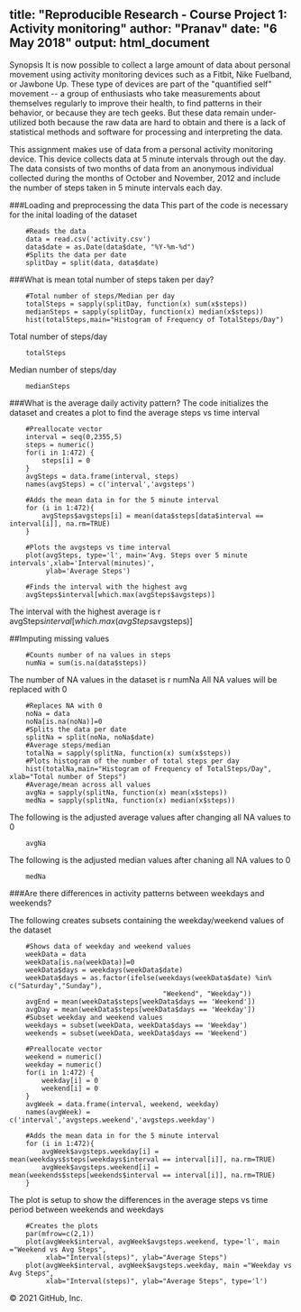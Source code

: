 title: "Reproducible Research - Course Project 1: Activity monitoring"
author: "Pranav"
date: "6 May 2018"
output: html_document
---

Synopsis
It is now possible to collect a large amount of data about personal movement using activity monitoring devices such as a Fitbit, Nike Fuelband, or Jawbone Up. These type of devices are part of the "quantified self" movement -- a group of enthusiasts who take measurements about themselves regularly to improve their health, to find patterns in their behavior, or because they are tech geeks. But these data remain under-utilized both because the raw data are hard to obtain and there is a lack of statistical methods and software for processing and interpreting the data.

This assignment makes use of data from a personal activity monitoring device. This device collects data at 5 minute intervals through out the day. The data consists of two months of data from an anonymous individual collected during the months of October and November, 2012 and include the number of steps taken in 5 minute intervals each day.

###Loading and preprocessing the data This part of the code is necessary for the inital loading of the dataset

```{r}
    #Reads the data
    data = read.csv('activity.csv')
    data$date = as.Date(data$date, "%Y-%m-%d")
    #Splits the data per date
    splitDay = split(data, data$date)
```

    
###What is mean total number of steps taken per day?
```{r}
    #Total number of steps/Median per day
    totalSteps = sapply(splitDay, function(x) sum(x$steps))
    medianSteps = sapply(splitDay, function(x) median(x$steps))
    hist(totalSteps,main="Histogram of Frequency of TotalSteps/Day")
```
Total number of steps/day
```{r}
    totalSteps
```
Median number of steps/day
```{r}
    medianSteps
```

###What is the average daily activity pattern? The code initializes the dataset and creates a plot to find the average steps vs time interval
```{r}
    #Preallocate vector
    interval = seq(0,2355,5)
    steps = numeric()
    for(i in 1:472) {
        steps[i] = 0
    }
    avgSteps = data.frame(interval, steps)
    names(avgSteps) = c('interval','avgsteps')
    
    #Adds the mean data in for the 5 minute interval
    for (i in 1:472){
        avgSteps$avgsteps[i] = mean(data$steps[data$interval == interval[i]], na.rm=TRUE)
    }
    
    #Plots the avgsteps vs time interval
    plot(avgSteps, type='l', main='Avg. Steps over 5 minute intervals',xlab='Interval(minutes)',
         ylab='Average Steps')
    
    #Finds the interval with the highest avg
    avgSteps$interval[which.max(avgSteps$avgsteps)]
```

The interval with the highest average is r avgSteps$interval[which.max(avgSteps$avgsteps)]

##Imputing missing values
```{r}
    #Counts number of na values in steps
    numNa = sum(is.na(data$steps))
```

The number of NA values in the dataset is r numNa
All NA values will be replaced with 0

```{r}
    #Replaces NA with 0
    noNa = data
    noNa[is.na(noNa)]=0
    #Splits the data per date
    splitNa = split(noNa, noNa$date)
    #Average steps/median
    totalNa = sapply(splitNa, function(x) sum(x$steps))
    #Plots histogram of the number of total steps per day
    hist(totalNa,main="Histogram of Frequency of TotalSteps/Day", xlab="Total number of Steps")
    #Average/mean across all values
    avgNa = sapply(splitNa, function(x) mean(x$steps))
    medNa = sapply(splitNa, function(x) median(x$steps))
```

The following is the adjusted average values after changing all NA values to 0
```{r}
    avgNa
```

The following is the adjusted median values after chaning all NA values to 0
```{r}
    medNa
```

###Are there differences in activity patterns between weekdays and weekends?

The following creates subsets containing the weekday/weekend values of the dataset
```{r}
    #Shows data of weekday and weekend values
    weekData = data
    weekData[is.na(weekData)]=0    
    weekData$days = weekdays(weekData$date)
    weekData$days = as.factor(ifelse(weekdays(weekData$date) %in% c("Saturday","Sunday"), 
                                      "Weekend", "Weekday")) 
    avgEnd = mean(weekData$steps[weekData$days == 'Weekend'])
    avgDay = mean(weekData$steps[weekData$days == 'Weekday'])
    #Subset weekday and weekend values
    weekdays = subset(weekData, weekData$days == 'Weekday')
    weekends = subset(weekData, weekData$days == 'Weekend')
    
    #Preallocate vector
    weekend = numeric()
    weekday = numeric()
    for(i in 1:472) {
        weekday[i] = 0
        weekend[i] = 0
    }
    avgWeek = data.frame(interval, weekend, weekday)
    names(avgWeek) = c('interval','avgsteps.weekend','avgsteps.weekday')
    
    #Adds the mean data in for the 5 minute interval
    for (i in 1:472){
        avgWeek$avgsteps.weekday[i] = mean(weekdays$steps[weekdays$interval == interval[i]], na.rm=TRUE)
        avgWeek$avgsteps.weekend[i] = mean(weekends$steps[weekends$interval == interval[i]], na.rm=TRUE)
    }
```

The plot is setup to show the differences in the average steps vs time period between weekends and weekdays
```{r}
    #Creates the plots
    par(mfrow=c(2,1))
    plot(avgWeek$interval, avgWeek$avgsteps.weekend, type='l', main ="Weekend vs Avg Steps",
         xlab="Interval(steps)", ylab="Average Steps")
    plot(avgWeek$interval, avgWeek$avgsteps.weekday, main ="Weekday vs Avg Steps", 
         xlab="Interval(steps)", ylab="Average Steps", type='l')
```
© 2021 GitHub, Inc.
